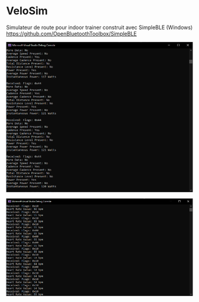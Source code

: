 # VeloSim

Simulateur de route pour indoor trainer construit avec SimpleBLE (Windows) https://github.com/OpenBluetoothToolbox/SimpleBLE

![Screenshot](power_capture.PNG)

![Screenshot](heartrate_capture.PNG)